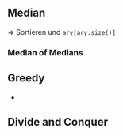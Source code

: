 ## Median
=> Sortieren und `ary[ary.size()]`

### Median of Medians

## Greedy
- 

## Divide and Conquer